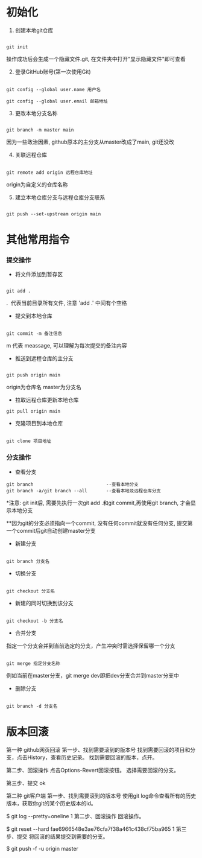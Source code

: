 # 初始化

1. 创建本地git仓库

```

git init

```

操作成功后会生成一个隐藏文件.git, 在文件夹中打开"显示隐藏文件"即可查看

2. 登录GitHub账号(第一次使用Git)

```

git config --global user.name 用户名

git config --global user.email 邮箱地址

```

3. 更改本地分支名称

```

git branch -m master main

```

因为一些政治因素, github原本的主分支从master改成了main, git还没改

4. 关联远程仓库

```

git remote add origin 远程仓库地址

```

origin为自定义的仓库名称

5. 建立本地仓库分支与远程仓库分支联系

```

git push --set-upstream origin main

```

  

# 其他常用指令

### 提交操作

- 将文件添加到暂存区

```

git add .

```

.  代表当前目录所有文件, 注意 'add .' 中间有个空格

  

- 提交到本地仓库  

```

git commit -m 备注信息  

```

m 代表 meassage, 可以理解为每次提交的备注内容

  

- 推送到远程仓库的主分支

```

git push origin main

```

origin为仓库名 master为分支名

- 拉取远程仓库更新本地仓库
```
git pull origin main
```

- 克隆项目到本地仓库  

```

git clone 项目地址  

```

### 分支操作

* 查看分支
```
git branch                           --查看本地分支
git branch -a/git branch --all       --查看本地及远程仓库分支
```
*注意:
git init后, 需要先执行一次git add .和git commit,再使用git branch, 才会显示本地分支

**因为git的分支必须指向一个commit, 没有任何commit就没有任何分支, 提交第一个commit后git自动创建master分支

- 新建分支  

```

git branch 分支名  

```

- 切换分支

```

git checkout 分支名

```

- 新建的同时切换到该分支  

```

git checkout -b 分支名

```

- 合并分支

指定一个分支合并到当前选定的分支，产生冲突时需选择保留哪一个分支  

```

git merge 指定分支名称

```

例如当前在master分支，git merge dev即把dev分支合并到master分支中    

- 删除分支  

```

git branch -d 分支名

```

# 版本回滚
第一种 github网页回滚
第一步、找到需要滚到的版本号
找到需要回滚的项目和分支，点击History，查看历史记录。
找到需要回滚的版本，点开。

第二步、回滚操作
点击Options-Revert回滚按钮。
选择需要回滚的分支。

第三步、提交
ok

第二种 git客户端
第一步、找到需要滚到的版本号
使用git log命令查看所有的历史版本，获取你git的某个历史版本的id。

$ git log --pretty=oneline
1
第二步、回滚操作
回滚操作。

$ git reset --hard fae6966548e3ae76cfa7f38a461c438cf75ba965
1
第三步、提交
将回滚的结果提交到需要的分支。

$ git push -f -u origin master 

